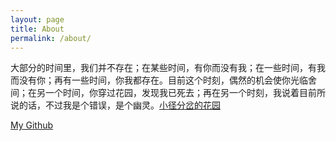 ```yaml
---
layout: page
title: About
permalink: /about/
---
```


大部分的时间里，我们并不存在；在某些时间，有你而没有我；在一些时间，有我而没有你；再有一些时间，你我都存在。目前这个时刻，偶然的机会使你光临舍间；在另一个时间，你穿过花园，发现我已死去；再在另一个时刻，我说着目前所说的话，不过我是个错误，是个幽灵。[小径分岔的花园](https://zh.wikipedia.org/wiki/%E5%B0%8F%E5%BE%84%E5%88%86%E5%B2%94%E7%9A%84%E8%8A%B1%E5%9B%AD)

[My Github](https://github.com/daijinru)
